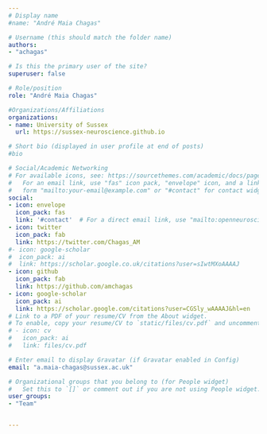 ```yaml
---
# Display name
#name: "André Maia Chagas"

# Username (this should match the folder name)
authors: 
- "achagas"

# Is this the primary user of the site?
superuser: false

# Role/position
role: "André Maia Chagas"

#Organizations/Affiliations
organizations:
- name: University of Sussex
  url: https://sussex-neuroscience.github.io

# Short bio (displayed in user profile at end of posts)
#bio

# Social/Academic Networking
# For available icons, see: https://sourcethemes.com/academic/docs/page-builder/#icons
#   For an email link, use "fas" icon pack, "envelope" icon, and a link in the
#   form "mailto:your-email@example.com" or "#contact" for contact widget.
social:
- icon: envelope
  icon_pack: fas
  link: '#contact'  # For a direct email link, use "mailto:openneuroscience@gmail.com".
- icon: twitter
  icon_pack: fab
  link: https://twitter.com/Chagas_AM
#- icon: google-scholar
#  icon_pack: ai
#  link: https://scholar.google.co.uk/citations?user=sIwtMXoAAAAJ
- icon: github
  icon_pack: fab
  link: https://github.com/amchagas
- icon: google-scholar
  icon_pack: ai
  link: https://scholar.google.com/citations?user=CGSly_wAAAAJ&hl=en
# Link to a PDF of your resume/CV from the About widget.
# To enable, copy your resume/CV to `static/files/cv.pdf` and uncomment the lines below.
# - icon: cv
#   icon_pack: ai
#   link: files/cv.pdf

# Enter email to display Gravatar (if Gravatar enabled in Config)
email: "a.maia-chagas@sussex.ac.uk"

# Organizational groups that you belong to (for People widget)
#   Set this to `[]` or comment out if you are not using People widget.
user_groups:
- "Team"


---
```


